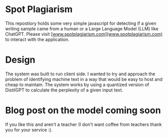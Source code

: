 # Spot Plagiarism

This repostiory holds some very simple javascript for detecting if a given writing sample came from a human or a Large Language Model (LLM) like ChatGPT.  Please visit [www.spotplagiarism.com](www.spotplagiarism.com) to interact with the application.

# Design
The system was built to run client side.  I wanted to try and approach the problem of identifying machine text in a way that would be easy to host and cheap to maintain.  The system works by using a quantized version of DistilGPT to calculate the perplexity of a given input text.


# Blog post on the model coming soon


If you like this and aren't a teacher (I don't want coffee from teachers thank you for your service :).
<script type="text/javascript" src="https://cdnjs.buymeacoffee.com/1.0.0/button.prod.min.js" data-name="bmc-button" data-slug="nbertagnolli" data-color="#FFDD00" data-emoji="" data-font="Cookie" data-text="Buy me a coffee" data-outline-color="#000000" data-font-color="#000000" data-coffee-color="#ffffff" ></script>